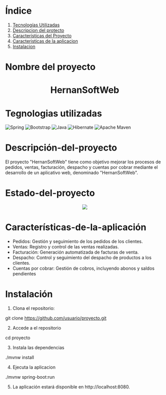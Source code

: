 # Índice

1. [Tecnologías Utilizadas](#tecnologías-utilizadas)
2. [Descripcion del protecto](#Descripción-del-proyecto)
3. [Características del Proyecto](#Estado-del-proyecto)
4. [Caracteristicas de la aplicacion](#Características-de-la-aplicación)
5. [Instalacion](#Instalacion)



# Nombre del proyecto 
<div align="center">
<h1>HernanSoftWeb</h1>
</div>

# Tegnologias utilizadas
![Spring](https://img.shields.io/badge/spring-%236DB33F.svg?style=for-the-badge&logo=spring&logoColor=white)
![Bootstrap](https://img.shields.io/badge/bootstrap-%238511FA.svg?style=for-the-badge&logo=bootstrap&logoColor=white)
![Java](https://img.shields.io/badge/java-%23ED8B00.svg?style=for-the-badge&logo=openjdk&logoColor=white)
![Hibernate](https://img.shields.io/badge/Hibernate-59666C?style=for-the-badge&logo=Hibernate&logoColor=white)
![Apache Maven](https://img.shields.io/badge/Apache%20Maven-C71A36?style=for-the-badge&logo=Apache%20Maven&logoColor=white)


# Descripción-del-proyecto
El proyecto "HernanSoftWeb" tiene como objetivo mejorar los procesos de pedidos, ventas, facturación, despacho y cuentas por cobrar mediante el desarrollo de un aplicativo web, denominado "HernanSoftWeb".

# Estado-del-proyecto
<p align="center">
 <img src="https://img.shields.io/github/workflow/status/vicmox/hernanback/ci">
<p>

# Características-de-la-aplicación

<ul>
  <li>Pedidos: Gestión y seguimiento de los pedidos de los clientes.</li>
  <li>Ventas: Registro y control de las ventas realizadas.</li>
  <li>Facturación: Generación automatizada de facturas de venta.</li>
  <li>Despacho: Control y seguimiento del despacho de productos a los clientes.</li>
  <li>Cuentas por cobrar: Gestión de cobros, incluyendo abonos y saldos pendientes</li>
</ul>

# Instalación

1. Clona el repositorio: 

git clone https://github.com/usuario/proyecto.git

2. Accede a el repositorio 

cd proyecto

3. Instala las dependencias

./mvnw install

4. Ejecuta la aplicacion

./mvnw spring-boot:run

5. La aplicación estará disponible en http://localhost:8080.



